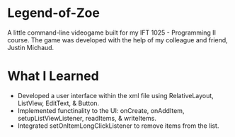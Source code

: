 # Legend-of-Zoe
A little command-line videogame built for my IFT 1025 - Programming II course. The game was developed with the help of my colleague and friend, Justin Michaud.

# What I Learned
* Developed a user interface within the xml file using RelativeLayout, ListView, EditText, & Button.
* Implemented functinality to the UI: onCreate, onAddItem, setupListViewListener, readItems, & writeItems.
* Integrated setOnItemLongClickListener to remove items from the list.
